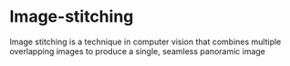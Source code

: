 # Image-stitching
Image stitching is a technique in computer vision that combines multiple overlapping images to produce a single, seamless panoramic image
